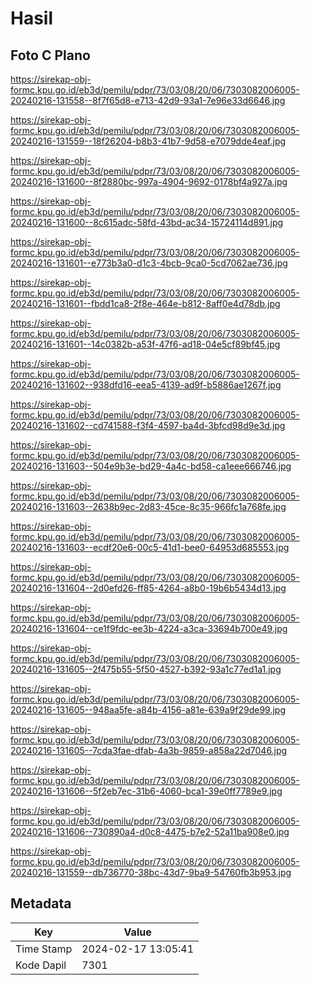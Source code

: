 # Hasil

## Foto C Plano

https://sirekap-obj-formc.kpu.go.id/eb3d/pemilu/pdpr/73/03/08/20/06/7303082006005-20240216-131558--8f7f65d8-e713-42d9-93a1-7e96e33d6646.jpg

https://sirekap-obj-formc.kpu.go.id/eb3d/pemilu/pdpr/73/03/08/20/06/7303082006005-20240216-131559--18f26204-b8b3-41b7-9d58-e7079dde4eaf.jpg

https://sirekap-obj-formc.kpu.go.id/eb3d/pemilu/pdpr/73/03/08/20/06/7303082006005-20240216-131600--8f2880bc-997a-4904-9692-0178bf4a927a.jpg

https://sirekap-obj-formc.kpu.go.id/eb3d/pemilu/pdpr/73/03/08/20/06/7303082006005-20240216-131600--8c615adc-58fd-43bd-ac34-15724114d891.jpg

https://sirekap-obj-formc.kpu.go.id/eb3d/pemilu/pdpr/73/03/08/20/06/7303082006005-20240216-131601--e773b3a0-d1c3-4bcb-9ca0-5cd7062ae736.jpg

https://sirekap-obj-formc.kpu.go.id/eb3d/pemilu/pdpr/73/03/08/20/06/7303082006005-20240216-131601--fbdd1ca8-2f8e-464e-b812-8aff0e4d78db.jpg

https://sirekap-obj-formc.kpu.go.id/eb3d/pemilu/pdpr/73/03/08/20/06/7303082006005-20240216-131601--14c0382b-a53f-47f6-ad18-04e5cf89bf45.jpg

https://sirekap-obj-formc.kpu.go.id/eb3d/pemilu/pdpr/73/03/08/20/06/7303082006005-20240216-131602--938dfd16-eea5-4139-ad9f-b5886ae1267f.jpg

https://sirekap-obj-formc.kpu.go.id/eb3d/pemilu/pdpr/73/03/08/20/06/7303082006005-20240216-131602--cd741588-f3f4-4597-ba4d-3bfcd98d9e3d.jpg

https://sirekap-obj-formc.kpu.go.id/eb3d/pemilu/pdpr/73/03/08/20/06/7303082006005-20240216-131603--504e9b3e-bd29-4a4c-bd58-ca1eee666746.jpg

https://sirekap-obj-formc.kpu.go.id/eb3d/pemilu/pdpr/73/03/08/20/06/7303082006005-20240216-131603--2638b9ec-2d83-45ce-8c35-966fc1a768fe.jpg

https://sirekap-obj-formc.kpu.go.id/eb3d/pemilu/pdpr/73/03/08/20/06/7303082006005-20240216-131603--ecdf20e6-00c5-41d1-bee0-64953d685553.jpg

https://sirekap-obj-formc.kpu.go.id/eb3d/pemilu/pdpr/73/03/08/20/06/7303082006005-20240216-131604--2d0efd26-ff85-4264-a8b0-19b6b5434d13.jpg

https://sirekap-obj-formc.kpu.go.id/eb3d/pemilu/pdpr/73/03/08/20/06/7303082006005-20240216-131604--ce1f9fdc-ee3b-4224-a3ca-33694b700e49.jpg

https://sirekap-obj-formc.kpu.go.id/eb3d/pemilu/pdpr/73/03/08/20/06/7303082006005-20240216-131605--2f475b55-5f50-4527-b392-93a1c77ed1a1.jpg

https://sirekap-obj-formc.kpu.go.id/eb3d/pemilu/pdpr/73/03/08/20/06/7303082006005-20240216-131605--948aa5fe-a84b-4156-a81e-639a9f29de99.jpg

https://sirekap-obj-formc.kpu.go.id/eb3d/pemilu/pdpr/73/03/08/20/06/7303082006005-20240216-131605--7cda3fae-dfab-4a3b-9859-a858a22d7046.jpg

https://sirekap-obj-formc.kpu.go.id/eb3d/pemilu/pdpr/73/03/08/20/06/7303082006005-20240216-131606--5f2eb7ec-31b6-4060-bca1-39e0ff7789e9.jpg

https://sirekap-obj-formc.kpu.go.id/eb3d/pemilu/pdpr/73/03/08/20/06/7303082006005-20240216-131606--730890a4-d0c8-4475-b7e2-52a11ba908e0.jpg

https://sirekap-obj-formc.kpu.go.id/eb3d/pemilu/pdpr/73/03/08/20/06/7303082006005-20240216-131559--db736770-38bc-43d7-9ba9-54760fb3b953.jpg


## Metadata

| Key        | Value               |
| ---------- | ------------------- |
| Time Stamp | 2024-02-17 13:05:41 |
| Kode Dapil | 7301                |



